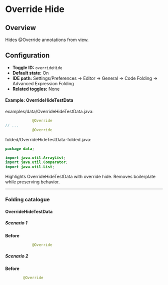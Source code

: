 # Override Hide

## Overview

Hides @Override annotations from view.


## Configuration

- **Toggle ID:** `overrideHide`
- **Default state:** On
- **IDE path:** Settings/Preferences → Editor → General → Code Folding → Advanced Expression Folding
- **Related toggles:** None

#### Example: OverrideHideTestData

examples/data/OverrideHideTestData.java:
```java
            @Override
// ...
            @Override
```

folded/OverrideHideTestData-folded.java:
```java
package data;

import java.util.ArrayList;
import java.util.Comparator;
import java.util.List;
```

Highlights OverrideHideTestData with override hide.
Removes boilerplate while preserving behavior.


---
### Folding catalogue

#### OverrideHideTestData

##### Scenario 1

**Before**
```java
            @Override
```


##### Scenario 2

**Before**
```java
        @Override
```
